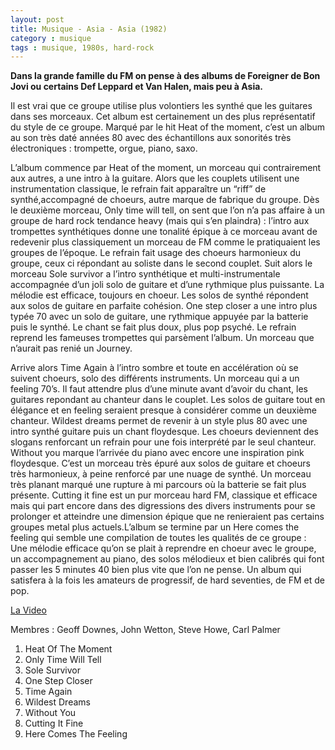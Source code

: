 ```yaml
---
layout: post
title: Musique - Asia - Asia (1982)
category : musique
tags : musique, 1980s, hard-rock
---
```


**Dans la grande famille du FM on pense à des albums de Foreigner de Bon Jovi ou certains Def Leppard et Van Halen, mais peu à Asia.**

Il est vrai que ce groupe utilise plus volontiers les synthé que les guitares dans ses morceaux. Cet album est certainement un des plus représentatif du style de ce groupe. Marqué par le hit Heat of the moment, c’est un album au son très daté années 80 avec des échantillons aux sonorités très électroniques : trompette, orgue, piano, saxo.

L’album commence par Heat of the moment, un morceau qui contrairement aux autres, a une intro à la guitare. Alors que les couplets utilisent une instrumentation classique, le refrain fait apparaître un “riff” de synthé,accompagné de choeurs, autre marque de fabrique du groupe. Dès le deuxième morceau, Only time will tell, on sent que l’on n’a pas affaire à un groupe de hard rock tendance heavy (mais qui s’en plaindra) : l’intro aux trompettes synthétiques donne une tonalité épique à ce morceau avant de redevenir plus classiquement un morceau de FM comme le pratiquaient les groupes de l’époque. Le refrain fait usage des choeurs harmonieux du groupe, ceux ci répondant au soliste dans le second couplet. Suit alors le morceau Sole survivor a l’intro synthétique et multi-instrumentale accompagnée d’un joli solo de guitare et d’une rythmique plus puissante. La mélodie est efficace, toujours en choeur. Les solos de synthé répondent aux solos de guitare en parfaite cohésion. One step closer a une intro plus typée 70 avec un solo de guitare, une rythmique appuyée par la batterie puis le synthé. Le chant se fait plus doux, plus pop psyché. Le refrain reprend les fameuses trompettes qui parsèment l’album. Un morceau que n’aurait pas renié un Journey.

Arrive alors Time Again à l’intro sombre et toute en accélération où se suivent choeurs, solo des différents instruments. Un morceau qui a un feeling 70’s. Il faut attendre plus d’une minute avant d’avoir du chant, les guitares repondant au chanteur dans le couplet. Les solos de guitare tout en élégance et en feeling seraient presque à considérer comme un deuxième chanteur. Wildest dreams permet de revenir à un style plus 80 avec une intro synthé guitare puis un chant floydesque. Les choeurs deviennent des slogans renforcant un refrain pour une fois interprété par le seul chanteur. Without you marque l’arrivée du piano avec encore une inspiration pink floydesque. C’est un morceau très épuré aux solos de guitare et choeurs très harmonieux, à peine renforcé par une nuage de synthé. Un morceau très planant marqué une rupture à mi parcours où la batterie se fait plus présente. Cutting it fine est un pur morceau hard FM, classique et efficace mais qui part encore dans des digressions des divers instruments pour se prolonger et atteindre une dimension épique que ne renieraient pas certains groupes metal plus actuels.L’album se termine par un Here comes the feeling qui semble une compilation de toutes les qualités de ce groupe : Une mélodie efficace qu’on se plait à reprendre en choeur avec le groupe, un accompagnement au piano, des solos mélodieux et bien calibrés qui font passer les 5 minutes 40 bien plus vite que l’on ne pense. Un album qui satisfera à la fois les amateurs de progressif, de hard seventies, de FM et de pop.

[La Video](youtube=https://www.youtube.com/watch?v=v46TMN1j8Jw)

Membres : Geoff Downes, John Wetton, Steve Howe, Carl Palmer

01. Heat Of The Moment
02. Only Time Will Tell
03. Sole Survivor
04. One Step Closer
05. Time Again
06. Wildest Dreams
07. Without You
08. Cutting It Fine
09. Here Comes The Feeling
